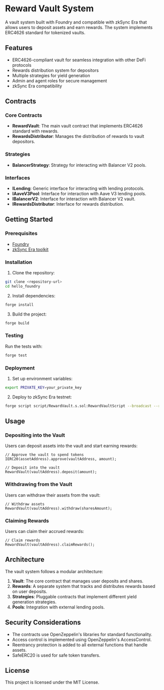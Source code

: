 # Reward Vault System

A vault system built with Foundry and compatible with zkSync Era that allows users to deposit assets and earn rewards. The system implements ERC4626 standard for tokenized vaults.

## Features

- ERC4626-compliant vault for seamless integration with other DeFi protocols
- Rewards distribution system for depositors
- Multiple strategies for yield generation
- Admin and agent roles for secure management
- zkSync Era compatibility

## Contracts

### Core Contracts

- **RewardVault**: The main vault contract that implements ERC4626 standard with rewards.
- **RewardsDistributor**: Manages the distribution of rewards to vault depositors.

### Strategies

- **BalancerStrategy**: Strategy for interacting with Balancer V2 pools.

### Interfaces

- **ILending**: Generic interface for interacting with lending protocols.
- **IAaveV3Pool**: Interface for interaction with Aave V3 lending pools.
- **IBalancerV2**: Interface for interaction with Balancer V2 vault.
- **IRewardsDistributor**: Interface for rewards distribution.

## Getting Started

### Prerequisites

- [Foundry](https://book.getfoundry.sh/getting-started/installation)
- [zkSync Era toolkit](https://docs.zksync.io/api/tools/zksync-cli/)

### Installation

1. Clone the repository:

```bash
git clone <repository-url>
cd hello_foundry
```

2. Install dependencies:

```bash
forge install
```

3. Build the project:

```bash
forge build
```

### Testing

Run the tests with:

```bash
forge test
```

### Deployment

1. Set up environment variables:

```bash
export PRIVATE_KEY=your_private_key
```

2. Deploy to zkSync Era testnet:

```bash
forge script script/RewardVault.s.sol:RewardVaultScript --broadcast --rpc-url https://testnet.era.zksync.dev
```

## Usage

### Depositing into the Vault

Users can deposit assets into the vault and start earning rewards:

```solidity
// Approve the vault to spend tokens
IERC20(assetAddress).approve(vaultAddress, amount);

// Deposit into the vault
RewardVault(vaultAddress).deposit(amount);
```

### Withdrawing from the Vault

Users can withdraw their assets from the vault:

```solidity
// Withdraw assets
RewardVault(vaultAddress).withdraw(sharesAmount);
```

### Claiming Rewards

Users can claim their accrued rewards:

```solidity
// Claim rewards
RewardVault(vaultAddress).claimRewards();
```

## Architecture

The vault system follows a modular architecture:

1. **Vault**: The core contract that manages user deposits and shares.
2. **Rewards**: A separate system that tracks and distributes rewards based on user deposits.
3. **Strategies**: Pluggable contracts that implement different yield generation strategies.
4. **Pools**: Integration with external lending pools.

## Security Considerations

- The contracts use OpenZeppelin's libraries for standard functionality.
- Access control is implemented using OpenZeppelin's AccessControl.
- Reentrancy protection is added to all external functions that handle assets.
- SafeERC20 is used for safe token transfers.

## License

This project is licensed under the MIT License.
